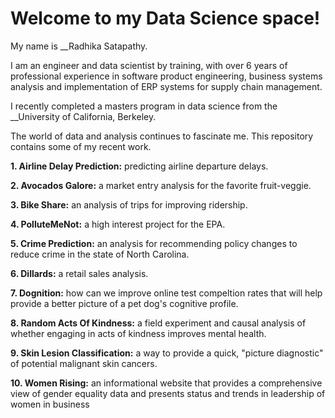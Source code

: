 # Welcome to my Data Science space!

My name is __Radhika Satapathy. 

I am an engineer and data scientist by training, with over 6 years of professional experience in software product engineering, business systems analysis and implementation of ERP systems for supply chain management. 

I recently completed a masters program in data science from the __University of California, Berkeley. 

The world of data and analysis continues to fascinate me. This repository contains some of my recent work.

__1. Airline Delay Prediction:__ predicting airline departure delays.

__2. Avocados Galore:__ a market entry analysis for the favorite fruit-veggie.
 
__3. Bike Share:__ an analysis of trips for improving ridership. 

__4. PolluteMeNot:__ a high interest project for the EPA.

__5. Crime Prediction:__ an analysis for recommending policy changes to reduce crime in the state of North Carolina.

__6. Dillards:__ a retail sales analysis.

__7. Dognition:__ how can we improve online test compeltion rates that will help provide a better picture of a pet dog's cognitive profile.

__8. Random Acts Of Kindness:__ a field experiment and causal analysis of whether engaging in acts of kindness improves mental health. 

__9. Skin Lesion Classification:__ a way to provide a quick, "picture diagnostic" of potential malignant skin cancers.

__10. Women Rising:__ an informational website that provides a comprehensive view of gender equality data and presents status and trends in leadership of women in business
